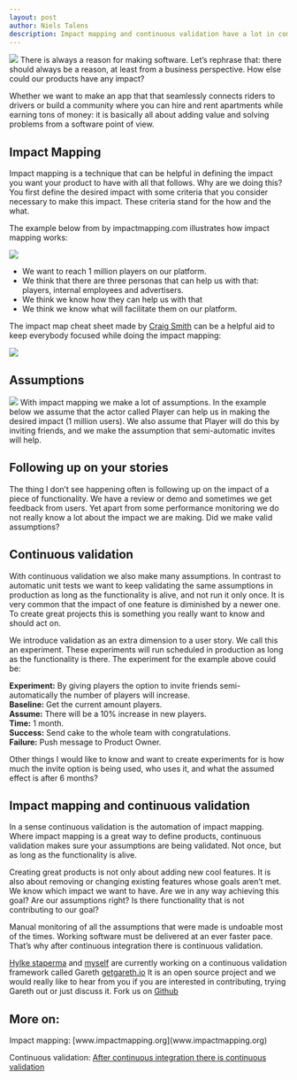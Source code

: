 ```yaml
---
layout: post
author: Niels Talens
description: Impact mapping and continuous validation have a lot in common. Where impact mapping is a great way to define products, continuous validation makes sure your assumptions are being validated.
---
```

<img src="{{ site.baseurl }}/images/blogpics/impact.jpg" class="fit image">
There is always a reason for making software. Let’s rephrase that: there should always be a reason, at least from a business perspective. How else could our products have any impact?

Whether we want to make an app that that seamlessly connects riders to drivers or build a community where you can hire and rent apartments while earning tons of money: it is basically all about adding value and solving problems from a software point of view.

<h2>Impact Mapping</h2>
Impact mapping is a technique that can be helpful in defining the impact you want your product to have with all that follows. Why are we doing this? You first define the desired impact with some criteria that you consider necessary to make this impact. These criteria stand for the how and the what.

The example below from by impactmapping.com illustrates how impact mapping works:

<img src="{{ site.baseurl }}/images/blogpics/im_example.png" class="fit image">

* We want to reach 1 million players on our platform.
* We think that there are three personas that can help us with that: players, internal employees and advertisers.
* We think we know how they can help us with that
* We think we know what will facilitate them on our platform.

The impact map cheat sheet made by [Craig Smith](http://craigsmith.id.au/) can be a helpful aid to keep everybody focused while doing the impact mapping:

<img src="{{ site.baseurl }}/images/blogpics/impact-map-cheat-sheet.jpg" class="lean-image-left">

<h2>Assumptions</h2>
<img src="{{ site.baseurl }}/images/blogpics/assumptions.png" class="fit image">
With impact mapping we make a lot of assumptions. In the example below we assume that the actor called Player can help us in making the desired impact (1 million users). We also assume that Player will do this by inviting friends, and we make the assumption that semi-automatic invites will help.

<h2>Following up on your stories</h2>
The thing I don’t see happening often is following up on the impact of a piece of functionality. We have a review or demo and sometimes we get feedback from users. Yet apart from some performance monitoring we do not really know a lot about the impact we are making. Did we make valid assumptions?

<h2>Continuous validation</h2>
With continuous validation we also make many assumptions. In contrast to automatic unit tests we want to keep validating the same assumptions in production as long as the functionality is alive, and not run it only once. It is very common that the impact of one feature is diminished by a newer one. To create great projects this is something you really want to know and should act on.

We introduce validation as an extra dimension to a user story. We call this an experiment. These experiments will run scheduled in production as long as the functionality is there. The experiment for the example above could be:

**Experiment:** By giving players the option to invite friends semi-automatically the number of players will increase.<br />
**Baseline:** Get the current amount players.<br />
**Assume:** There will be a 10% increase in new players.<br />
**Time:** 1 month.<br />
**Success:** Send cake to the whole team with congratulations.<br />
**Failure:** Push message to Product Owner.<br />

Other things I would like to know and want to create experiments for is how much the invite option is being used, who uses it, and what the assumed effect is after 6 months?

<h2>Impact mapping and continuous validation</h2>

In a sense continuous validation is the automation of impact mapping. Where impact mapping is a great way to define products, continuous validation makes sure your assumptions are being validated. Not once, but as long as the functionality is alive.

Creating great products is not only about adding new cool features. It is also about removing or changing existing features whose goals aren’t met. We know which impact we want to have. Are we in any way achieving this goal? Are our assumptions right? Is there functionality that is not contributing to our goal?

Manual monitoring of all the assumptions that were made is undoable most of the times. Working software must be delivered at an ever faster pace. That’s why after continuous integration there is continuous validation.

[Hylke staperma](https://twitter.com/hylke1982) and [myself](https://twitter.com/NielsTalens) are currently working on a continuous validation framework called Gareth [getgareth.io](http://www.getgareth.io) It is an open source project and we would really like to hear from you if you are interested in contributing, trying Gareth out or just discuss it. Fork us on [Github](https://github.com/craftsmenlabs)


<h2>More on:</h2>
Impact mapping:
[www.impactmapping.org](www.impactmapping.org)

Continuous validation:
[After continuous integration there is continuous validation](http://craftsmenlabs.github.io/gareth/2015/08/15/After-continuous-integration-there-is-continuous-validation.html)
